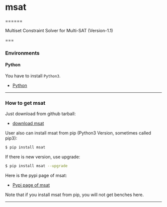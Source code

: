 # msat
======

Multiset Constraint Solver for Multi-SAT (Version-1.1)

===

### Environments

#### Python

You have to install `Python3`.
* [Python](https://www.python.org/)

---

### How to get msat

Just download from github tarball:
* [download msat](https://github.com/dokelung/msat/tarball/v1.1)

User also can install msat from pip (Python3 Version, sometimes called pip3):

```sh
$ pip install msat
```
If there is new version, use upgrade:

```sh
$ pip install msat --upgrade
```
Here is the pypi page of msat:

* [Pypi page of msat](https://pypi.python.org/pypi/msat)

Note that if you install msat from pip, you will not get benches here.

---
